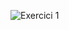 ![Exercici 1](https://github.com/jnogues/cursEasyEda_2021/blob/main/files/Schematic_Exercic1-curs-estiu-2021_2021-06-20.png)


